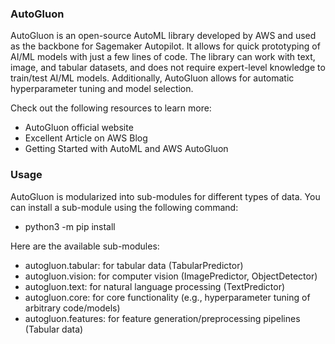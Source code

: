### AutoGluon


AutoGluon is an open-source AutoML library developed by AWS and used as the backbone for Sagemaker Autopilot. It allows for quick prototyping of AI/ML models with just a few lines of code. The library can work with text, image, and tabular datasets, and does not require expert-level knowledge to train/test AI/ML models. Additionally, AutoGluon allows for automatic hyperparameter tuning and model selection.

Check out the following resources to learn more:

- AutoGluon official website
- Excellent Article on AWS Blog
- Getting Started with AutoML and AWS AutoGluon

### Usage

AutoGluon is modularized into sub-modules for different types of data. You can install a sub-module using the following command:

- python3 -m pip install <submodule>

Here are the available sub-modules:

- autogluon.tabular: for tabular data (TabularPredictor)
- autogluon.vision: for computer vision (ImagePredictor, ObjectDetector)
- autogluon.text: for natural language processing (TextPredictor)
- autogluon.core: for core functionality (e.g., hyperparameter tuning of arbitrary code/models)
- autogluon.features: for feature generation/preprocessing pipelines (Tabular data)



